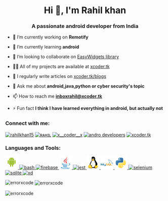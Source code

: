 <h1 align="center">Hi 👋, I'm Rahil khan</h1>
<h3 align="center">A passionate android developer from India</h3>

<!-- <p align="left"> <img src="https://komarev.com/ghpvc/?username=errorxcode&label=Profile%20views&color=0e75b6&style=flat" alt="errorxcode" /> </p> -->

- 🔭 I’m currently working on **Remotify**

- 🌱 I’m currently learning **android**

- 👯 I’m looking to collaborate on [EasyWidgets library](https://github.com/ErrorxCode/EasyWidgets)

- 👨‍💻 All of my projects are available at [xcoder.tk](xcoder.tk)

- 📝 I regularly write articles on [xcoder.tk/blogs](xcoder.tk/blogs)

- 💬 Ask me about **android,java,python or cyber security's topic**

- 📫 How to reach me **inboxrahil@xcoder.tk**

- ⚡ Fun fact **I think I have learned everything in android, but actually not**

<h3 align="left">Connect with me:</h3>
<p align="left">
<a href="https://dev.to/rahilkhan15" target="blank"><img align="center" src="https://cdn.jsdelivr.net/npm/simple-icons@3.0.1/icons/dev-dot-to.svg" alt="rahilkhan15" height="30" width="40" /></a>
<a href="https://stackoverflow.com/users/ʀᴀʜɪʟ" target="blank"><img align="center" src="https://raw.githubusercontent.com/rahuldkjain/github-profile-readme-generator/master/src/images/icons/Social/stack-overflow.svg" alt="ʀᴀʜɪʟ" height="30" width="40" /></a>
<a href="https://instagram.com/x__coder__x" target="blank"><img align="center" src="https://raw.githubusercontent.com/rahuldkjain/github-profile-readme-generator/master/src/images/icons/Social/instagram.svg" alt="x__coder__x" height="30" width="40" /></a>
<a href="https://www.youtube.com/c/andro developers" target="blank"><img align="center" src="https://raw.githubusercontent.com/rahuldkjain/github-profile-readme-generator/master/src/images/icons/Social/youtube.svg" alt="andro developers" height="30" width="40" /></a>
<a href="/xcoder.tk" target="blank"><img align="center" src="https://raw.githubusercontent.com/rahuldkjain/github-profile-readme-generator/master/src/images/icons/Social/rss.svg" alt="xcoder.tk" height="30" width="40" /></a>
</p>

<h3 align="left">Languages and Tools:</h3>
<p align="left"> <a href="https://developer.android.com" target="_blank"> <img src="https://raw.githubusercontent.com/devicons/devicon/master/icons/android/android-original-wordmark.svg" alt="android" width="40" height="40"/> </a> <a href="https://www.gnu.org/software/bash/" target="_blank"> <img src="https://www.vectorlogo.zone/logos/gnu_bash/gnu_bash-icon.svg" alt="bash" width="40" height="40"/> </a> <a href="https://firebase.google.com/" target="_blank"> <img src="https://www.vectorlogo.zone/logos/firebase/firebase-icon.svg" alt="firebase" width="40" height="40"/> </a> <a href="https://www.java.com" target="_blank"> <img src="https://raw.githubusercontent.com/devicons/devicon/master/icons/java/java-original.svg" alt="java" width="40" height="40"/> </a> <a href="https://jestjs.io" target="_blank"> <img src="https://www.vectorlogo.zone/logos/jestjsio/jestjsio-icon.svg" alt="jest" width="40" height="40"/> </a> <a href="https://www.linux.org/" target="_blank"> <img src="https://raw.githubusercontent.com/devicons/devicon/master/icons/linux/linux-original.svg" alt="linux" width="40" height="40"/> </a> <a href="https://www.mysql.com/" target="_blank"> <img src="https://raw.githubusercontent.com/devicons/devicon/master/icons/mysql/mysql-original-wordmark.svg" alt="mysql" width="40" height="40"/> </a> <a href="https://www.python.org" target="_blank"> <img src="https://raw.githubusercontent.com/devicons/devicon/master/icons/python/python-original.svg" alt="python" width="40" height="40"/> </a> <a href="https://www.selenium.dev" target="_blank"> <img src="https://raw.githubusercontent.com/detain/svg-logos/780f25886640cef088af994181646db2f6b1a3f8/svg/selenium-logo.svg" alt="selenium" width="40" height="40"/> </a> <a href="https://www.sqlite.org/" target="_blank"> <img src="https://www.vectorlogo.zone/logos/sqlite/sqlite-icon.svg" alt="sqlite" width="40" height="40"/> </a> <a href="https://www.adobe.com/products/xd.html" target="_blank"> <img src="https://cdn.worldvectorlogo.com/logos/adobe-xd.svg" alt="xd" width="40" height="40"/> </a> </p>

<p><img align="left" src="https://github-readme-stats.vercel.app/api/top-langs?username=errorxcode&show_icons=true&locale=en&layout=compact" alt="errorxcode" /></p>

<p>&nbsp;<img align="center" src="https://github-readme-stats.vercel.app/api?username=errorxcode&show_icons=true&locale=en" alt="errorxcode" /></p>

<p><img align="center" src="https://github-readme-streak-stats.herokuapp.com/?user=errorxcode&" alt="errorxcode" /></p>
